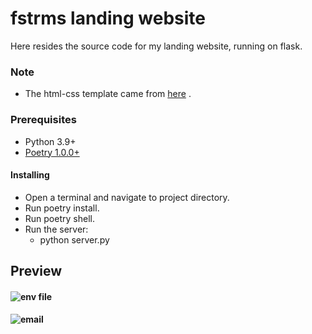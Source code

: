 # fstrms landing website

Here resides the source code for my landing website, running on flask.

### Note

- The html-css template came from [here](https://html5up.net/aerial) .

### Prerequisites

- Python 3.9+
- [Poetry 1.0.0+](https://python-poetry.org/docs/#installation)

#### Installing
- Open a terminal and navigate to project directory.
- Run poetry install.
- Run poetry shell.
- Run the server: 
    - python server.py


## Preview
#### ![env file](preview-env.png)
#### ![email](preview-email.png)

